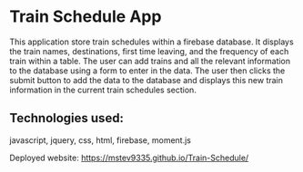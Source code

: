 # Train Schedule App
This application store train schedules within a firebase database.  It displays the train names, destinations, first time leaving,
and the frequency of each train within a table.  The user can add trains and all the relevant information to the database using 
a form to enter in the data.  The user then clicks the submit button to add the data to the database and displays this new train information in the current train schedules section.

## Technologies used:
javascript, 
jquery, 
css, 
html, 
firebase, 
moment.js

Deployed website: https://mstev9335.github.io/Train-Schedule/